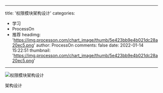 
---
title: '权限模块架构设计'
categories: 
 - 学习
 - ProcessOn
 - 推荐
headimg: 'https://img.processon.com/chart_image/thumb/5e423bb9e4b021dc28a20ec5.png'
author: ProcessOn
comments: false
date: 2022-01-14 15:22:51
thumbnail: 'https://img.processon.com/chart_image/thumb/5e423bb9e4b021dc28a20ec5.png'
---

<div>   
<img class="thumb" alt="权限模块架构设计" src="https://img.processon.com/chart_image/thumb/5e423bb9e4b021dc28a20ec5.png" referrerpolicy="no-referrer">
<p>架构设计</p>  
</div>
            